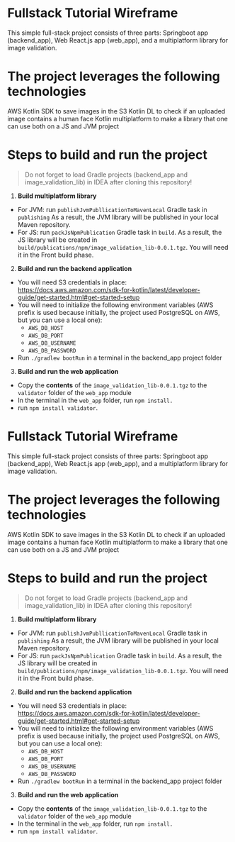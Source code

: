 # Fullstack Tutorial Wireframe
This simple full-stack project consists of three parts: Springboot app (backend_app), Web React.js app (web_app), and a multiplatform library for image validation.

# The project leverages the following technologies
  AWS Kotlin SDK to save images in the S3
  Kotlin DL to check if an uploaded image contains a human face
  Kotlin multiplatform to make a library that one can use both on a JS and JVM project
  
# Steps to build and run the project
> Do not forget to load Gradle projects (backend_app and image_validation_lib) in IDEA after cloning this repository!

1. **Build multiplatform library**
  - For JVM: run `publishJvmPubllicationToMavenLocal` Gradle task in `publishing`
  As a result, the JVM library will be published in your local Maven repository.
  - For JS: run `packJsNpmPublication` Gradle task in `build`.
  As a result, the JS library will be created in `build/publications/npm/image_validation_lib-0.0.1.tgz`. You will need it in the Front build phase.

2. **Build and run the backend application**
  - You will need S3 credentials in place: https://docs.aws.amazon.com/sdk-for-kotlin/latest/developer-guide/get-started.html#get-started-setup
  - You will need to initialize the following environment variables (AWS prefix is used because initially, the project used PostgreSQL on AWS, but you can use a local one):
    - `AWS_DB_HOST`
    - `AWS_DB_PORT`
    - `AWS_DB_USERNAME`
    - `AWS_DB_PASSWORD`
  - Run `./gradlew bootRun` in a terminal in the backend_app project folder

3. **Build and run the web application**
  - Copy the **contents** of the `image_validation_lib-0.0.1.tgz` to the `validator` folder of the `web_app` module
  - In the terminal in the `web_app` folder, run `npm install.`
  - run `npm install validator`.
# Fullstack Tutorial Wireframe
This simple full-stack project consists of three parts: Springboot app (backend_app), Web React.js app (web_app), and a multiplatform library for image validation.

# The project leverages the following technologies
  AWS Kotlin SDK to save images in the S3
  Kotlin DL to check if an uploaded image contains a human face
  Kotlin multiplatform to make a library that one can use both on a JS and JVM project
  
# Steps to build and run the project
> Do not forget to load Gradle projects (backend_app and image_validation_lib) in IDEA after cloning this repository!

1. **Build multiplatform library**
  - For JVM: run `publishJvmPubllicationToMavenLocal` Gradle task in `publishing`
  As a result, the JVM library will be published in your local Maven repository.
  - For JS: run `packJsNpmPublication` Gradle task in `build`.
  As a result, the JS library will be created in `build/publications/npm/image_validation_lib-0.0.1.tgz`. You will need it in the Front build phase.

2. **Build and run the backend application**
  - You will need S3 credentials in place: https://docs.aws.amazon.com/sdk-for-kotlin/latest/developer-guide/get-started.html#get-started-setup
  - You will need to initialize the following environment variables (AWS prefix is used because initially, the project used PostgreSQL on AWS, but you can use a local one):
    - `AWS_DB_HOST`
    - `AWS_DB_PORT`
    - `AWS_DB_USERNAME`
    - `AWS_DB_PASSWORD`
  - Run `./gradlew bootRun` in a terminal in the backend_app project folder

3. **Build and run the web application**
  - Copy the **contents** of the `image_validation_lib-0.0.1.tgz` to the `validator` folder of the `web_app` module
  - In the terminal in the `web_app` folder, run `npm install.`
  - run `npm install validator`.
